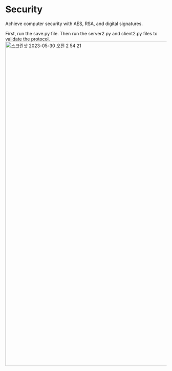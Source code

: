 # Security
Achieve computer security with AES, RSA, and digital signatures.

First, run the save.py file. Then run the server2.py and client2.py files to validate the protocol.
<img width="1014" alt="스크린샷 2023-05-30 오전 2 54 21" src="https://github.com/huigeonkim/Security/assets/127160318/d0799e15-becd-4a59-b417-21f34531673f">
